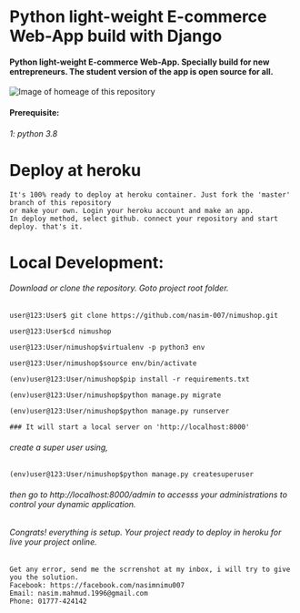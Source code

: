 # Python light-weight E-commerce Web-App build with Django
#### Python light-weight E-commerce Web-App. Specially build for new entrepreneurs. The student version of the app is open source for all.

![Image of homeage of this repository](https://github.com/nasim-007/nimushop/blob/master/nimushop.png)

#### Prerequisite:
###### 1: python 3.8

# Deploy at heroku
```
It's 100% ready to deploy at heroku container. Just fork the 'master' branch of this repository 
or make your own. Login your heroku account and make an app.
In deploy method, select github. connect your repository and start deploy. that's it. 
```

# Local Development:
###### Download or clone the repository. Goto project root folder.

```
user@123:User$ git clone https://github.com/nasim-007/nimushop.git

user@123:User$cd nimushop

user@123:User/nimushop$virtualenv -p python3 env

user@123:User/nimushop$source env/bin/activate

(env)user@123:User/nimushop$pip install -r requirements.txt

(env)user@123:User/nimushop$python manage.py migrate

(env)user@123:User/nimushop$python manage.py runserver
```

```
### It will start a local server on 'http://localhost:8000'
```

###### create a super user using,
```
(env)user@123:User/nimushop$python manage.py createsuperuser
```


###### then go to http://localhost:8000/admin to accesss your administrations to control your dynamic application.

###### Congrats! everything is setup. Your project ready to deploy in heroku for live your project online.
```
Get any error, send me the scrrenshot at my inbox, i will try to give you the solution.
Facebook: https://facebook.com/nasimnimu007
Email: nasim.mahmud.1996@gmail.com
Phone: 01777-424142
```
